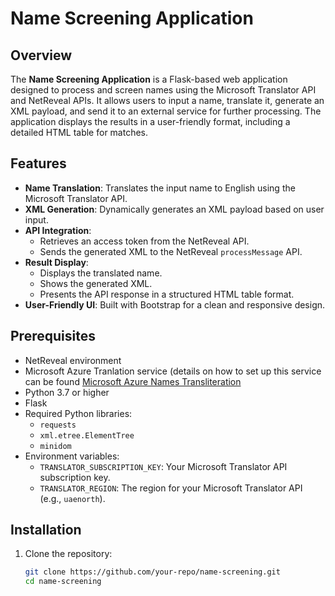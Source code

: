 # Name Screening Application

## Overview
The **Name Screening Application** is a Flask-based web application designed to process and screen names using the Microsoft Translator API and NetReveal APIs. It allows users to input a name, translate it, generate an XML payload, and send it to an external service for further processing. The application displays the results in a user-friendly format, including a detailed HTML table for matches.

## Features
- **Name Translation**: Translates the input name to English using the Microsoft Translator API.
- **XML Generation**: Dynamically generates an XML payload based on user input.
- **API Integration**:
  - Retrieves an access token from the NetReveal API.
  - Sends the generated XML to the NetReveal `processMessage` API.
- **Result Display**:
  - Displays the translated name.
  - Shows the generated XML.
  - Presents the API response in a structured HTML table format.
- **User-Friendly UI**: Built with Bootstrap for a clean and responsive design.

## Prerequisites
- NetReveal environment
- Microsoft Azure Tranlation service (details on how to set up this service can be found [Microsoft Azure Names Transliteration](https://netreveal.atlassian.net/wiki/x/NoBGJQ)
- Python 3.7 or higher
- Flask
- Required Python libraries:
  - `requests`
  - `xml.etree.ElementTree`
  - `minidom`
- Environment variables:
  - `TRANSLATOR_SUBSCRIPTION_KEY`: Your Microsoft Translator API subscription key.
  - `TRANSLATOR_REGION`: The region for your Microsoft Translator API (e.g., `uaenorth`).

## Installation
1. Clone the repository:
   ```bash
   git clone https://github.com/your-repo/name-screening.git
   cd name-screening
